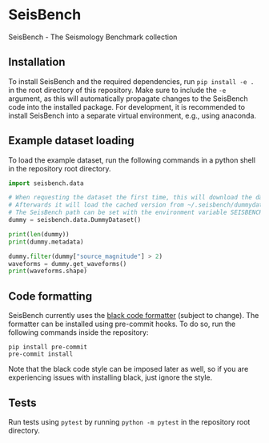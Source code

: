 # SeisBench
SeisBench - The Seismology Benchmark collection

## Installation

To install SeisBench and the required dependencies, run `pip install -e .` in the root directory of this repository.
Make sure to include the `-e` argument, as this will automatically propagate changes to the SeisBench code into the installed package.
For development, it is recommended to install SeisBench into a separate virtual environment, e.g., using anaconda. 

## Example dataset loading
To load the example dataset, run the following commands in a python shell in the repository root directory.
```python
import seisbench.data

# When requesting the dataset the first time, this will download the dataset.
# Afterwards it will load the cached version from ~/.seisbench/dummydataset.
# The SeisBench path can be set with the environment variable SEISBENCH_CACHE_ROOT
dummy = seisbench.data.DummyDataset()

print(len(dummy))
print(dummy.metadata)

dummy.filter(dummy["source_magnitude"] > 2)
waveforms = dummy.get_waveforms()
print(waveforms.shape)
```

## Code formatting
SeisBench currently uses the [black code formatter](https://github.com/psf/black) (subject to change).
The formatter can be installed using pre-commit hooks.
To do so, run the following commands inside the repository:
```
pip install pre-commit
pre-commit install
```
Note that the black code style can be imposed later as well,
so if you are experiencing issues with installing black, just ignore the style.

## Tests
Run tests using `pytest` by running `python -m pytest` in the repository root directory.
